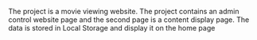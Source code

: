 The project is a movie viewing website. The project contains an admin control website page and the second page is a content display page. The data is stored in Local Storage and display it on the home page

